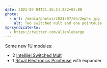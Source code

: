 ```yaml
---
date: 2021-07-04T21:36:14.222+02:00
photo:
  - url: /media/photos/2021/07/04/2ephx.jpg
    alt: Two switched mult and one pointeuse
mp-syndicate-to:
  - https://twitter.com/alienlebarge
---
```

Some new 1U modules:
- 2 [Intellijel Switched Mult](https://intellijel.com/shop/eurorack/1u/switched-mult-1u/)
- 1 [Ritual Electronics Pointeuse](https://ritualelectronics.com/products/1u-pointeuse/) with expander
